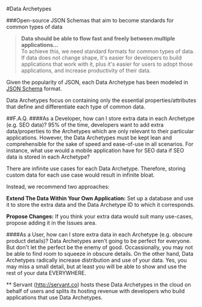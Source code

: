 #Data Archetypes

###Open-source JSON Schemas that aim to become standards for common types of data
  
>**Data should be able to flow fast and freely between multiple applications...**  
>To achieve this, we need standard formats for common types of data.  If data does not change shape, it's easier for developers to build applications that work with it, plus it's easier for users to adopt those applications, and increase productivity of their data.

Given the popularity of JSON, each Data Archetype has been modeled in [JSON Schema](http://json-schema.org "http://json-schema.org") format.

Data Archetypes focus on containing only the essential properties/attributes that define and differentiate each type of common data.

##F.A.Q.
####As a Developer, how can I store extra data in each Archetype (e.g. SEO data)?
95% of the time, developers want to add extra data/properties to the Archetypes which are only relevant to their particular applications.  However, the Data Archetypes must be kept lean and comprehensible for the sake of speed and ease-of-use in all scenarios.  For instance, what use would a mobile application have for SEO data if SEO data is stored in each Archetype?

There are infinite use cases for each Data Archetype.  Therefore, storing custom data for each use case would result in infinite bloat.

Instead, we recommend two approaches: 

**Extend The Data Within Your Own Application:**  Set up a database and use it to store the extra data and the Data Archetype ID to which it corresponds. 

**Propose Changes:**  If you think your extra data would suit many use-cases, propose adding it in the Issues area.

####As a User, how can I store extra data in each Archetype (e.g. obscure product details)?
Data Archetypes aren't going to be perfect for everyone.  But don't let the perfect be the enemy of good.  Occassionally, you may not be able to find room to squeeze in obscure details.  On the other hand, Data Archetypes radically increase distribution and use of your data.  Yes, you may miss a small detail, but at least you will be able to show and use the rest of your data EVERYWHERE.




** Servant (http://servant.co) hosts these Data Archetypes in the cloud on behalf of users and splits its hosting revenue with developers who build applications that use Data Archetypes.